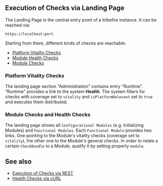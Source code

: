 ## Execution of Checks via Landing Page

The Landing Page is the central entry point of a tribefire instance. It can be reached via:
```
https://localhost:port
```

Starting from there, different kinds of checks are reachable:
* [Platform Vitality Checks](#platform-vitality-checks)
* [Module Health Checks](#module-checks-and-health-checks)
* [Module Checks](#module-checks-and-health-checks)

### Platform Vitality Checks

The landing page section "Administration" contains entry "Runtime".  
"Runtime" provides a link to the system **Health**. The system filters for checks with coverage set to `vitality` and `isPlatformRelevant` set to `true` and executes them distributed.

### Module Checks and Health Checks

The landing page shows all `Configurational Modules` (e.g. Initializing Modules) and `Functional Modules`. Each `Functional Module` provides two links. One pointing to the Module's vitality checks (coverage set to `vitality`), the other one to the Module's general checks. In order to relate a certain `CheckBundle` to a Module, qualify it by setting property `module`.

## See also
* [Execution of Checks via REST](executing-checks-rest.md)
* [Health Checks via cURL](executing-health-checks.md)
